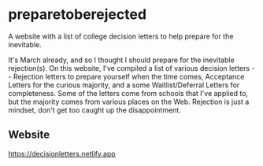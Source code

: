 # preparetoberejected
A website with a list of college decision letters to help prepare for the inevitable.

It's March already, and so I thought I should prepare for the inevitable rejection(s). On this website, I've compiled a list of various decision letters -- Rejection letters to prepare yourself when the time comes, Acceptance Letters for the curious majority, and a some Waitlist/Deferral Letters for completeness. Some of the letters come from schools that I've applied to, but the majority comes from various places on the Web. Rejection is just a mindset, don't get too caught up the disappointment. 

## Website
https://decisionletters.netlify.app
